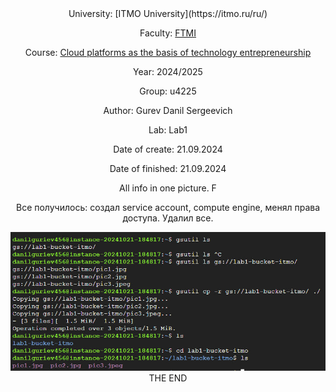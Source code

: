 
<div align="center">
University: [ITMO University](https://itmo.ru/ru/)

Faculty: [FTMI](https://ftmi.itmo.ru/)

Course: [Cloud platforms as the basis of technology entrepreneurship](https://itmo-ict-faculty.github.io/cloud-platforms-as-the-basis-of-technology-entrepreneurship/) 

Year: 2024/2025

Group: u4225

Author: Gurev Danil Sergeevich

Lab: Lab1

Date of create: 21.09.2024

Date of finished: 21.09.2024

All info in one picture. F

Все получилось: создал service account, compute engine, менял права доступа. Удалил все.

![my-photo1./photo1.jpg](/lab1/photo1.jpg)
THE END
</div>
